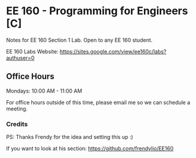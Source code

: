 # EE 160 - Programming for Engineers [C]

Notes for EE 160 Section 1 Lab. Open to any EE 160 student.

EE 160 Labs Website: https://sites.google.com/view/ee160c/labs?authuser=0


## Office Hours
Mondays: 10:00 AM - 11:00 AM

For office hours outside of this time, please email me so we can schedule a meeting.

### Credits
PS: Thanks Frendy for the idea and setting this up :)

If you want to look at his section: https://github.com/frendylio/EE160
